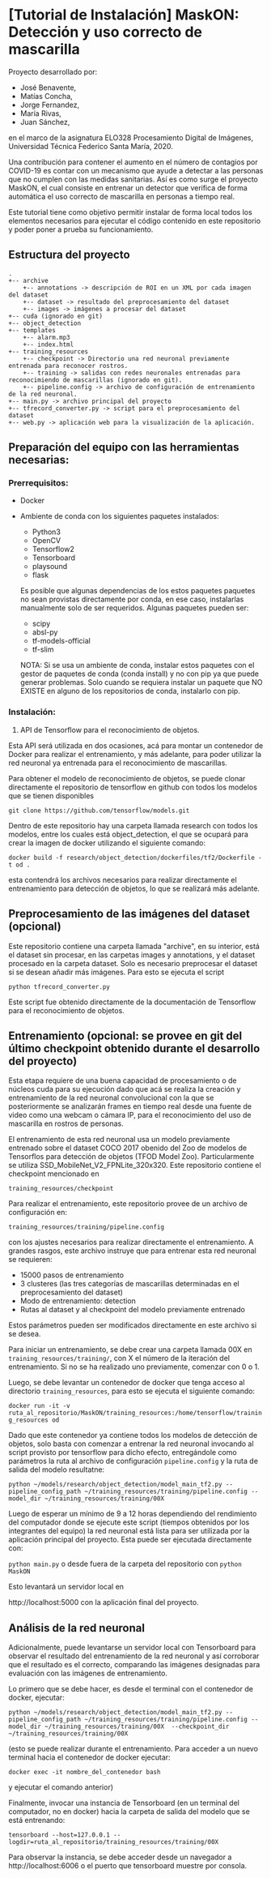 # [Tutorial de Instalación] MaskON: Detección y uso correcto de mascarilla

Proyecto desarrollado por:
* José Benavente,
* Matías Concha,
* Jorge Fernandez,
* María Rivas,
* Juan Sánchez, 

en el marco de la asignatura ELO328 Procesamiento Digital de Imágenes, Universidad Técnica Federico Santa María, 2020.

Una contribución para contener el aumento en el número de contagios por COVID-19 es contar con un mecanismo que ayude a detectar a las personas que no cumplen con las medidas sanitarias. Así es como surge el proyecto MaskON, el cual consiste en entrenar un detector que verifica de forma automática  el uso correcto de mascarilla en personas a tiempo real.

Este tutorial tiene como objetivo permitir instalar de forma local todos los elementos necesarios para ejecutar el código contenido en este repositorio y poder poner a prueba su funcionamiento.

## Estructura del proyecto
```
.
+-- archive
    +-- annotations -> descripción de ROI en un XML por cada imagen del dataset
    +-- dataset -> resultado del preprocesamiento del dataset
    +-- images -> imágenes a procesar del dataset
+-- cuda (ignorado en git)
+-- object_detection
+-- templates
    +-- alarm.mp3
    +-- index.html
+-- training_resources
    +-- checkpoint -> Directorio una red neuronal previamente entrenada para reconocer rostros.
    +-- training -> salidas con redes neuronales entrenadas para reconocimiendo de mascarillas (ignorado en git).
    +-- pipeline.config -> archivo de configuración de entrenamiento de la red neuronal.
+-- main.py -> archivo principal del proyecto
+-- tfrecord_converter.py -> script para el preprocesamiento del dataset
+-- web.py -> aplicación web para la visualización de la aplicación.
```

## Preparación del equipo con las herramientas necesarias:

### Prerrequisitos:

* Docker
* Ambiente de conda con los siguientes paquetes instalados:
    * Python3
    * OpenCV
    * Tensorflow2
    * Tensorboard
    * playsound
    * flask
    
    Es posible que algunas dependencias de los estos paquetes paquetes no sean provistas directamente por conda, en ese caso, instalarlas manualmente solo de ser requeridos. Algunas paquetes pueden ser:

    * scipy
    * absl-py
    * tf-models-official
    * tf-slim

    NOTA: Si se usa un ambiente de conda, instalar estos paquetes con el gestor de paquetes de conda (conda install) y no con pip ya que puede generar problemas. Solo cuando se requiera instalar un paquete que NO EXISTE en alguno de los repositorios de conda, instalarlo con pip.

### Instalación:

1. API de Tensorflow para el reconocimiento de objetos.

Esta API será utilizada en dos ocasiones, acá para montar un contenedor de Docker para realizar el entrenamiento, y más adelante, para poder utilizar la red neuronal ya entrenada para el reconocimiento de mascarillas.

Para obtener el modelo de reconocimiento de objetos, se puede clonar directamente el repositorio de tensorflow en github con todos los modelos que se tienen disponibles 

` git clone https://github.com/tensorflow/models.git `

Dentro de este repositorio hay una carpeta llamada research con todos los modelos, entre los cuales está object_detection, el que se ocupará para crear la imagen de docker utilizando el siguiente comando:

` docker build -f research/object_detection/dockerfiles/tf2/Dockerfile -t od . ` 

esta contendrá los archivos necesarios para realizar directamente el entrenamiento para detección de objetos, lo que se realizará más adelante.

## Preprocesamiento de las imágenes del dataset (opcional)

Este repositorio contiene una carpeta llamada "archive", en su interior, está el dataset sin procesar, en las carpetas images y annotations, y el dataset procesado en la carpeta dataset. Solo es necesario preprocesar el dataset si se desean añadir más imágenes. Para esto se ejecuta el script

` python tfrecord_converter.py `

Este script fue obtenido directamente de la documentación de Tensorflow para el reconocimiento de objetos.

## Entrenamiento (opcional: se provee en git del último checkpoint obtenido durante el desarrollo del proyecto)

Esta etapa requiere de una buena capacidad de procesamiento o de núcleos cuda para su ejecución dado que acá se realiza la creación y entrenamiento de la red neuronal convolucional con la que se posteriormente se analizarán frames en tiempo real desde una fuente de video como una webcam o cámara IP, para el reconocimiento del uso de mascarilla en rostros de personas.

El entrenamiento de esta red neuronal usa un modelo previamente entrenado sobre el dataset COCO 2017 obenido del Zoo de modelos de Tensorflos para detección de objetos (TFOD Model Zoo). Particularmente se utiliza SSD_MobileNet_V2_FPNLite_320x320. Este repositorio contiene el checkpoint mencionado en 

`training_resources/checkpoint`

Para realizar el entrenamiento, este repositorio provee de un archivo de configuración en:

`training_resources/training/pipeline.config`

con los ajustes necesarios para realizar directamente el entrenamiento. A grandes rasgos, este archivo instruye que para entrenar esta red neuronal se requieren:

* 15000 pasos de entrenamiento
* 3 clusteres (las tres categorías de mascarillas determinadas en el preprocesamiento del dataset)
* Modo de entrenamiento: detection
* Rutas al dataset y al checkpoint del modelo previamente entrenado

Estos parámetros pueden ser modificados directamente en este archivo si se desea.

Para iniciar un entrenamiento, se debe crear una carpeta llamada 00X en `training_resources/training/`, con X el número de la iteración del entrenamiento. Si no se ha realizado uno previamente, comenzar con 0 o 1.

Luego, se debe levantar un contenedor de docker que tenga acceso al directorio `training_resources`, para esto se ejecuta el siguiente comando:

`docker run -it -v ruta_al_repositorio/MaskON/training_resources:/home/tensorflow/training_resources od`

Dado que este contenedor ya contiene todos los modelos de detección de objetos, solo basta con comenzar a entrenar la red neuronal invocando al script provisto por tensorflow para dicho efecto, entregándole como parámetros la ruta al archivo de configuración `pipeline.config` y la ruta de salida del modelo resultatne: 

`python ~/models/research/object_detection/model_main_tf2.py --pipeline_config_path ~/training_resources/training/pipeline.config --model_dir ~/training_resources/training/00X`

Luego de esperar un mínimo de 9 a 12 horas dependiendo del rendimiento del computador donde se ejecute este script (tiempos obtenidos por los integrantes del equipo) la red neuronal está lista para ser utilizada por la aplicación principal del proyecto. Esta puede ser ejecutada directamente con:

`python main.py`
o desde fuera de la carpeta del repositorio con
`python MaskON`

Esto levantará un servidor local en 

http://localhost:5000 con la aplicación final del proyecto.

## Análisis de la red neuronal

Adicionalmente, puede levantarse un servidor local con Tensorboard para observar el resultado del entrenamiento de la red neuronal y así corroborar que el resultado es el correcto, comparando las imágenes designadas para evaluación con las imágenes de entrenamiento.

Lo primero que se debe hacer, es desde el terminal con el contenedor de docker, ejecutar: 

`python ~/models/research/object_detection/model_main_tf2.py --pipeline_config_path ~/training_resources/training/pipeline.config --model_dir ~/training_resources/training/00X 
--checkpoint_dir ~/training_resources/training/00X`

(esto se puede realizar durante el entrenamiento. Para acceder a un nuevo terminal hacia el contenedor de docker ejecutar: 

`docker exec -it nombre_del_contenedor bash` 

y ejecutar el comando anterior)

Finalmente, invocar una instancia de Tensorboard (en un terminal del computador, no en docker) hacia la carpeta de salida del modelo que se está entrenando:

`tensorboard --host=127.0.0.1 --logdir=ruta_al_repositorio/training_resources/training/00X`

Para observar la instancia, se debe acceder desde un navegador a http://localhost:6006 o el puerto que tensorboard muestre por consola.